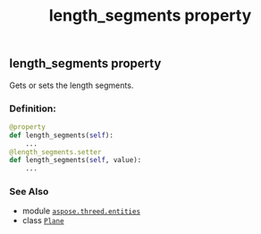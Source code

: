 ﻿---
title: length_segments property
second_title: Aspose.3D for Python via .NET API References
description: 
type: docs
weight: 130
url: /python-net/aspose.threed.entities/plane/length_segments/
is_root: false
---

## length_segments property


Gets or sets the length segments.
### Definition:
```python
@property
def length_segments(self):
    ...
@length_segments.setter
def length_segments(self, value):
    ...
```

### See Also
* module [`aspose.threed.entities`](../../)
* class [`Plane`](/3d/python-net/aspose.threed.entities/plane)

